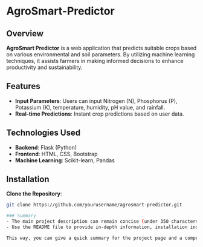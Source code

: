 # AgroSmart-Predictor

## Overview
**AgroSmart Predictor** is a web application that predicts suitable crops based on various environmental and soil parameters. By utilizing machine learning techniques, it assists farmers in making informed decisions to enhance productivity and sustainability.

## Features
- **Input Parameters**: Users can input Nitrogen (N), Phosphorus (P), Potassium (K), temperature, humidity, pH value, and rainfall.
- **Real-time Predictions**: Instant crop predictions based on user data.

## Technologies Used
- **Backend**: Flask (Python)
- **Frontend**: HTML, CSS, Bootstrap
- **Machine Learning**: Scikit-learn, Pandas

## Installation
 **Clone the Repository**:
   ```bash
   git clone https://github.com/yourusername/agrosmart-predictor.git

### Summary
- The main project description can remain concise (under 350 characters) for the project overview.
- Use the README file to provide in-depth information, installation instructions, features, and usage guidelines.

This way, you can give a quick summary for the project page and a comprehensive guide in the README file for anyone who wants to dive deeper into the project!
